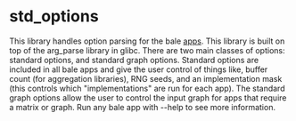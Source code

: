 # std_options

This library handles option parsing for the bale
[apps](../apps/README.md). This library is built on top of the arg_parse library in glibc. There are two main classes of options:
standard options, and standard graph options. Standard options are
included in all bale apps and give the user control of things like,
buffer count (for aggregation libraries), RNG seeds, and an implementation
mask (this controls which "implementations" are run for each app). The
standard graph options allow the user to control the input graph for
apps that require a matrix or graph. Run any bale app with --help to
see more information.

